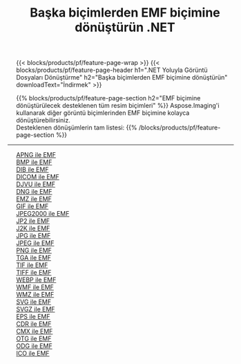 ﻿---
title: Başka biçimlerden EMF biçimine dönüştürün .NET 
weight: 3920
url: /tr/net/conversion/to/emf 
lang: tr
langdirlevel: 2
locales: zh-hans,ja,it,ru,de,es,fr,nl,id,lt,pl,pt,vi,tr,ko,zh-hant,ar,hi,th,sv,cs,uk,he
description: Aspose.Imaging'i kullanarak başka biçimlerden EMF biçimine kolayca dönüştürebilirsiniz
---

{{< blocks/products/pf/feature-page-wrap >}}
{{< blocks/products/pf/feature-page-header h1=".NET Yoluyla Görüntü Dosyaları Dönüştürme" h2="Başka biçimlerden EMF biçimine dönüştürün" downloadText="İndirmek" >}}


{{% blocks/products/pf/feature-page-section  h2="EMF biçimine dönüştürülecek desteklenen tüm resim biçimleri" %}}
Aspose.Imaging'i kullanarak diğer görüntü biçimlerinden EMF biçimine kolayca dönüştürebilirsiniz.
<br/>
Desteklenen dönüşümlerin tam listesi:
{{% /blocks/products/pf/feature-page-section %}}
<div class="container-fluid productfamilypage bg-gray">
    <div class="convertypes bg-gray agp-content section">
        <div class="container">
		<hr style="margin-left:-20px;"/>
		<div class="row other-converters">
		    <div class='col-md-2 other-converter remove-lp remove-rp'><a href="/imaging/tr/net/conversion/apng-to-emf" >APNG ile EMF</a></div>
<div class='col-md-2 other-converter remove-lp remove-rp'><a href="/imaging/tr/net/conversion/bmp-to-emf" >BMP ile EMF</a></div>
<div class='col-md-2 other-converter remove-lp remove-rp'><a href="/imaging/tr/net/conversion/dib-to-emf" >DIB ile EMF</a></div>
<div class='col-md-2 other-converter remove-lp remove-rp'><a href="/imaging/tr/net/conversion/dicom-to-emf" >DICOM ile EMF</a></div>
<div class='col-md-2 other-converter remove-lp remove-rp'><a href="/imaging/tr/net/conversion/djvu-to-emf" >DJVU ile EMF</a></div>
<div class='col-md-2 other-converter remove-lp remove-rp'><a href="/imaging/tr/net/conversion/dng-to-emf" >DNG ile EMF</a></div>
<div class='col-md-2 other-converter remove-lp remove-rp'><a href="/imaging/tr/net/conversion/emz-to-emf" >EMZ ile EMF</a></div>
<div class='col-md-2 other-converter remove-lp remove-rp'><a href="/imaging/tr/net/conversion/gif-to-emf" >GIF ile EMF</a></div>
<div class='col-md-2 other-converter remove-lp remove-rp'><a href="/imaging/tr/net/conversion/jpeg2000-to-emf" >JPEG2000 ile EMF</a></div>
<div class='col-md-2 other-converter remove-lp remove-rp'><a href="/imaging/tr/net/conversion/jp2-to-emf" >JP2 ile EMF</a></div>
<div class='col-md-2 other-converter remove-lp remove-rp'><a href="/imaging/tr/net/conversion/j2k-to-emf" >J2K ile EMF</a></div>
<div class='col-md-2 other-converter remove-lp remove-rp'><a href="/imaging/tr/net/conversion/jpg-to-emf" >JPG ile EMF</a></div>
<div class='col-md-2 other-converter remove-lp remove-rp'><a href="/imaging/tr/net/conversion/jpeg-to-emf" >JPEG ile EMF</a></div>
<div class='col-md-2 other-converter remove-lp remove-rp'><a href="/imaging/tr/net/conversion/png-to-emf" >PNG ile EMF</a></div>
<div class='col-md-2 other-converter remove-lp remove-rp'><a href="/imaging/tr/net/conversion/tga-to-emf" >TGA ile EMF</a></div>
<div class='col-md-2 other-converter remove-lp remove-rp'><a href="/imaging/tr/net/conversion/tif-to-emf" >TIF ile EMF</a></div>
<div class='col-md-2 other-converter remove-lp remove-rp'><a href="/imaging/tr/net/conversion/tiff-to-emf" >TIFF ile EMF</a></div>
<div class='col-md-2 other-converter remove-lp remove-rp'><a href="/imaging/tr/net/conversion/webp-to-emf" >WEBP ile EMF</a></div>
<div class='col-md-2 other-converter remove-lp remove-rp'><a href="/imaging/tr/net/conversion/wmf-to-emf" >WMF ile EMF</a></div>
<div class='col-md-2 other-converter remove-lp remove-rp'><a href="/imaging/tr/net/conversion/wmz-to-emf" >WMZ ile EMF</a></div>
<div class='col-md-2 other-converter remove-lp remove-rp'><a href="/imaging/tr/net/conversion/svg-to-emf" >SVG ile EMF</a></div>
<div class='col-md-2 other-converter remove-lp remove-rp'><a href="/imaging/tr/net/conversion/svgz-to-emf" >SVGZ ile EMF</a></div>
<div class='col-md-2 other-converter remove-lp remove-rp'><a href="/imaging/tr/net/conversion/eps-to-emf" >EPS ile EMF</a></div>
<div class='col-md-2 other-converter remove-lp remove-rp'><a href="/imaging/tr/net/conversion/cdr-to-emf" >CDR ile EMF</a></div>
<div class='col-md-2 other-converter remove-lp remove-rp'><a href="/imaging/tr/net/conversion/cmx-to-emf" >CMX ile EMF</a></div>
<div class='col-md-2 other-converter remove-lp remove-rp'><a href="/imaging/tr/net/conversion/otg-to-emf" >OTG ile EMF</a></div>
<div class='col-md-2 other-converter remove-lp remove-rp'><a href="/imaging/tr/net/conversion/odg-to-emf" >ODG ile EMF</a></div>
<div class='col-md-2 other-converter remove-lp remove-rp'><a href="/imaging/tr/net/conversion/ico-to-emf" >ICO ile EMF</a></div>
                </div>
        </div>
    </div>
</div>
<br/>

